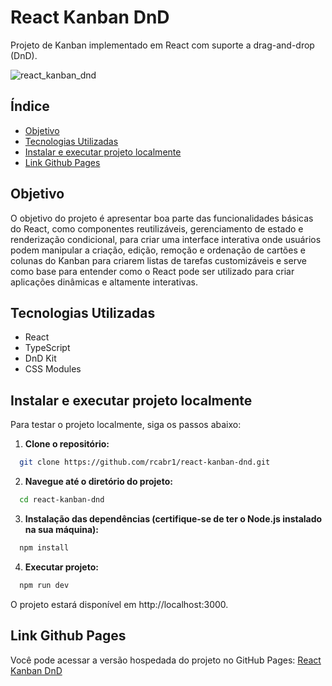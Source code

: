 # React Kanban DnD

Projeto de Kanban implementado em React com suporte a drag-and-drop (DnD).

![react_kanban_dnd](https://github.com/user-attachments/assets/50bc1daa-97a7-490a-8e10-e51d469d4816)

## Índice

- [Objetivo](#objetivo)
- [Tecnologias Utilizadas](#tecnologias-utilizadas)
- [Instalar e executar projeto localmente](#instalar-e-executar-projeto-localmente)
- [Link Github Pages](#link-github-pages)

## Objetivo

O objetivo do projeto é apresentar boa parte das funcionalidades básicas do React, como componentes reutilizáveis, gerenciamento de estado e renderização condicional, para criar uma interface interativa onde usuários podem manipular a criação, edição, remoção e ordenação de cartões e colunas do Kanban para criarem listas de tarefas customizáveis e serve como base para entender como o React pode ser utilizado para criar aplicações dinâmicas e altamente interativas.

## Tecnologias Utilizadas

- React
- TypeScript
- DnD Kit
- CSS Modules

## Instalar e executar projeto localmente

Para testar o projeto localmente, siga os passos abaixo:

1. **Clone o repositório:**

  ```bash
    git clone https://github.com/rcabr1/react-kanban-dnd.git
  ```

2. **Navegue até o diretório do projeto:**
  
  ```bash
    cd react-kanban-dnd
  ```

3. **Instalação das dependências (certifique-se de ter o Node.js instalado na sua máquina):**

  ```bash
    npm install
  ```

4. **Executar projeto:**

  ```bash
    npm run dev
  ```
  
O projeto estará disponível em http://localhost:3000.

## Link Github Pages

Você pode acessar a versão hospedada do projeto no GitHub Pages: [React Kanban DnD](https://rcabr1.github.io/react-kanban-dnd/)

